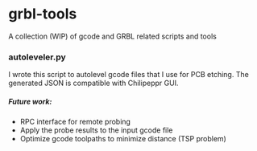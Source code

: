 # grbl-tools
A collection (WIP) of gcode and GRBL related scripts and tools

### autoleveler.py

I wrote this script to autolevel gcode files that I use for PCB etching. The generated JSON is compatible with Chilipeppr GUI.

##### Future work:
- RPC interface for remote probing
- Apply the probe results to the input gcode file
- Optimize gcode toolpaths to minimize distance (TSP problem)
